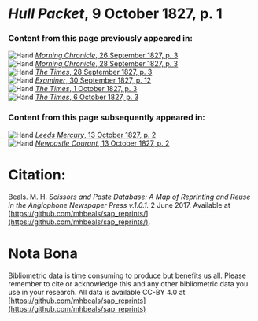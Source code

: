 # *Hull Packet*, 9 October 1827, p. 1  
  
### Content from this page previously appeared in:  
![Hand](http://scissorsandpaste.net/wp-content/uploads/2017/06/smallhandpointer.png) [*Morning Chronicle*, 26 September 1827, p. 3](https://mhbeals.github.io/sap_html/Morning-Chronicle/Morning-Chronicle-26-September-1827-p-3)  
![Hand](http://scissorsandpaste.net/wp-content/uploads/2017/06/smallhandpointer.png) [*Morning Chronicle*, 28 September 1827, p. 3](https://mhbeals.github.io/sap_html/Morning-Chronicle/Morning-Chronicle-28-September-1827-p-3)  
![Hand](http://scissorsandpaste.net/wp-content/uploads/2017/06/smallhandpointer.png) [*The Times*, 28 September 1827, p. 3](https://mhbeals.github.io/sap_html/The-Times/The-Times-28-September-1827-p-3)  
![Hand](http://scissorsandpaste.net/wp-content/uploads/2017/06/smallhandpointer.png) [*Examiner*, 30 September 1827, p. 12](https://mhbeals.github.io/sap_html/Examiner/Examiner-30-September-1827-p-12)  
![Hand](http://scissorsandpaste.net/wp-content/uploads/2017/06/smallhandpointer.png) [*The Times*, 1 October 1827, p. 3](https://mhbeals.github.io/sap_html/The-Times/The-Times-1-October-1827-p-3)  
![Hand](http://scissorsandpaste.net/wp-content/uploads/2017/06/smallhandpointer.png) [*The Times*, 6 October 1827, p. 3](https://mhbeals.github.io/sap_html/The-Times/The-Times-6-October-1827-p-3)  
  
### Content from this page subsequently appeared in:  
![Hand](http://scissorsandpaste.net/wp-content/uploads/2017/06/smallhandpointer.png) [*Leeds Mercury*, 13 October 1827, p. 2](https://mhbeals.github.io/sap_html/Leeds-Mercury/Leeds-Mercury-13-October-1827-p-2)  
![Hand](http://scissorsandpaste.net/wp-content/uploads/2017/06/smallhandpointer.png) [*Newcastle Courant*, 13 October 1827, p. 2](https://mhbeals.github.io/sap_html/Newcastle-Courant/Newcastle-Courant-13-October-1827-p-2)  


# Citation: 

Beals. M. H. *Scissors and Paste Database: A Map of Reprinting and Reuse in the Anglophone Newspaper Press v.1.0.1.* 2 June 2017. Available at [https://github.com/mhbeals/sap_reprints/](https://github.com/mhbeals/sap_reprints/). 

# Nota Bona

Bibliometric data is time consuming to produce but benefits us all. Please remember to cite or acknowledge this and any other bibliometric data you use in your research. All data is available CC-BY 4.0 at [https://github.com/mhbeals/sap_reprints](https://github.com/mhbeals/sap_reprints)